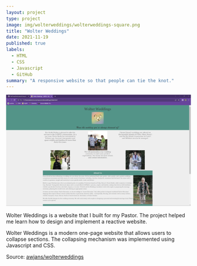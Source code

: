 ```yaml
---
layout: project
type: project
image: img/wolterweddings/wolterweddings-square.png
title: "Wolter Weddings"
date: 2021-11-19
published: true
labels:
  - HTML
  - CSS
  - Javascript
  - GitHub
summary: "A responsive website so that people can tie the knot."
---
```


<img class="img-fluid" alt="Wolter Weddings Home Page" src="../img/wolterweddings/wolterweddings-home-page.png">

Wolter Weddings is a website that I built for my Pastor. The project helped me learn how to design and implement a reactive website.

Wolter Weddings is a modern one-page website that allows users to collapse sections. The collapsing mechanism was implemented using Javascript and CSS.

Source: <a href="https://github.com/awjans/wolterweddings">awjans/wolterweddings</a>
